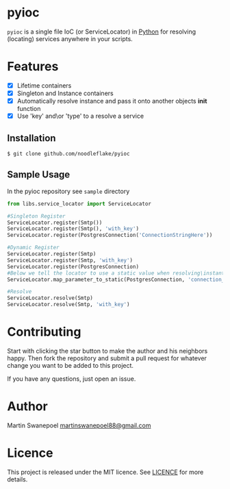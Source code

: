 # pyioc
`pyioc` is a single file IoC (or ServiceLocator) in [Python](https://www.python.org) for resolving (locating) services anywhere in your scripts.

# Features
* [x] Lifetime containers
* [x] Singleton and Instance containers
* [x] Automatically resolve instance and pass it onto another objects __init__ function
* [x] Use 'key' and\or 'type' to a resolve a service

## Installation

	$ git clone github.com/noodleflake/pyioc
    
## Sample Usage

In the pyioc repository see `sample` directory

```python
from libs.service_locator import ServiceLocator

#Singleton Register
ServiceLocator.register(Smtp())
ServiceLocator.register(Smtp(), 'with_key')
ServiceLocator.register(PostgresConnection('ConnectionStringHere'))

#Dynamic Register
ServiceLocator.register(Smtp)
ServiceLocator.register(Smtp, 'with_key')
ServiceLocator.register(PostgresConnection)
#Below we tell the locator to use a static value when resolving\instantiating 'PostgresConnection'
ServiceLocator.map_parameter_to_static(PostgresConnection, 'connection_string', 'ConnectionStringHere')

#Resolve
ServiceLocator.resolve(Smtp)
ServiceLocator.resolve(Smtp, 'with_key')

```
    
# Contributing

Start with clicking the star button to make the author and his neighbors happy. Then fork the repository and submit a pull request for whatever change you want to be added to this project.

If you have any questions, just open an issue.

# Author
Martin Swanepoel <martinswanepoel88@gmail.com>

# Licence

This project is released under the MIT licence. See [LICENCE](LICENCE) for more details.